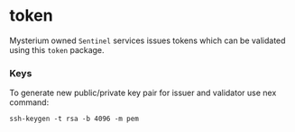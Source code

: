 # token

Mysterium owned `Sentinel` services issues tokens which can be validated using this `token` package.


### Keys
To generate new public/private key pair for issuer and validator
use nex command:

```ssh-keygen -t rsa -b 4096 -m pem```

